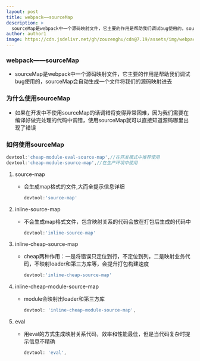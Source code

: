 ```yaml
---
layout: post
title: webpack——sourceMap
description: >
  sourceMap是webpack中一个源码映射文件，它主要的作用是帮助我们调试bug使用的，sourceMap会自动生成一个文件将我们的源码映射进去
author: author1
image: https://cdn.jsdelivr.net/gh/zouzenghu/cdn@7.19/assets/img/webpack/webpack.jfif
---
```


### webpack——sourceMap

* sourceMap是webpack中一个源码映射文件，它主要的作用是帮助我们调试bug使用的，sourceMap会自动生成一个文件将我们的源码映射进去

### 为什么使用sourceMap

* 如果在开发中不使用sourceMap的话调错将变得异常困难，因为我们需要在编译好做完处理的代码中调错，使用sourceMap就可以直接知道源码哪里出现了错误

### 如何使用sourceMap

```javascript
devtool:'cheap-module-eval-source-map',//在开发模式中推荐使用
devtool:'cheap-module-source-map',//在生产环境中使用
```

1. source-map
   
   * 会生成map格式的文件,大而全提示信息详细
     
     ```javascript
     devtool:'source-map'
     ```

2. inline-source-map
   
   * 不会生成map格式文件，包含映射关系的代码会放在打包后生成的代码中
     
     ```javascript
     devtool:'inline-source-map'
     ```

3. inline-cheap-source-map
   
   * cheap两种作用：一是将错误只定位到行，不定位到列，二是映射业务代码，不映射loader和第三方库等，会提升打包构建速度
     
     ```javascript
     devtool:'inline-cheap-source-map'
     ```

4. inline-cheap-module-source-map
   
   * module会映射出loader和第三方库
     
     ```javascript
     devtool: 'inline-cheap-module-source-map',
     ```

5. eval
   
   * 用eval的方式生成映射关系代码，效率和性能最佳，但是当代码复杂时提示信息不精确
     
     ```javascript
     devtool: 'eval',
     ```


